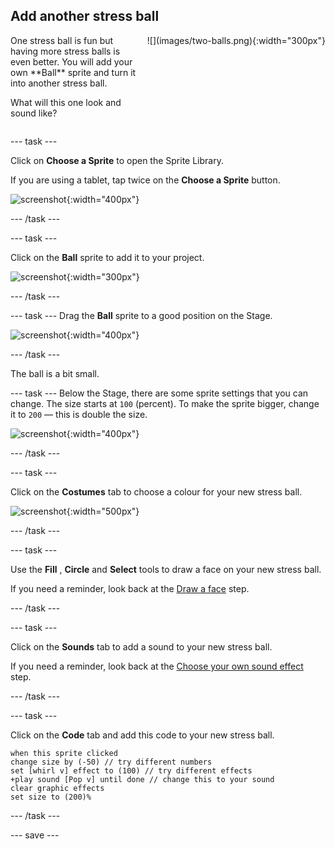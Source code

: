 ## Add another stress ball

<div style="display: flex; flex-wrap: wrap">
<div style="flex-basis: 200px; flex-grow: 1; margin-right: 15px;">
One stress ball is fun but having more stress balls is even better. You will add your own **Ball** sprite and turn it into another stress ball. 

What will this one look and sound like?
</div>
<div>
![](images/two-balls.png){:width="300px"}
</div>
</div>

--- task ---

Click on **Choose a Sprite** to open the Sprite Library.

If you are using a tablet, tap twice on the **Choose a Sprite** button.

![screenshot](images/balls-choose-sprite.png){:width="400px"}

--- /task ---

--- task ---

Click on the **Ball** sprite to add it to your project.

![screenshot](images/balls-sprite-ball.png){:width="300px"}

--- /task ---

--- task ---
Drag the **Ball** sprite to a good position on the Stage.

![screenshot](images/balls-stage-ball.png){:width="400px"}

--- /task ---

The ball is a bit small.

--- task ---
Below the Stage, there are some sprite settings that you can change. The size starts at `100` (percent). To make the sprite bigger, change it to `200` — this is double the size.  

![screenshot](images/balls-size-200.png){:width="400px"}

--- /task ---

--- task ---

Click on the **Costumes** tab to choose a colour for your new stress ball.

![screenshot](images/balls-costumes.png){:width="500px"}

--- /task ---

--- task ---

Use the **Fill** , **Circle** and **Select** tools to draw a face on your new stress ball.

If you need a reminder, look back at the [Draw a face](https://projects.raspberrypi.org/en/projects/stress-ball/2) step.

--- /task ---

--- task ---

Click on the **Sounds** tab to add a sound to your new stress ball.

If you need a reminder, look back at the [Choose your own sound effect](https://projects.raspberrypi.org/en/projects/stress-ball/5) step.

--- /task ---

--- task ---

Click on the **Code** tab and add this code to your new stress ball. 

```blocks3
when this sprite clicked
change size by (-50) // try different numbers
set [whirl v] effect to (100) // try different effects
+play sound [Pop v] until done // change this to your sound
clear graphic effects
set size to (200)%
```

--- /task ---

--- save ---
